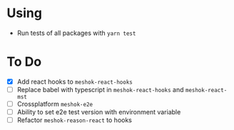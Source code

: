 # Using

- Run tests of all packages with `yarn test`

# To Do

- [X] Add react hooks to `meshok-react-hooks`
- [ ] Replace babel with typescript in `meshok-react-hooks` and `meshok-react-mst`
- [ ] Crossplatform `meshok-e2e`
- [ ] Ability to set e2e test version with environment variable
- [ ] Refactor `meshok-reason-react` to hooks

